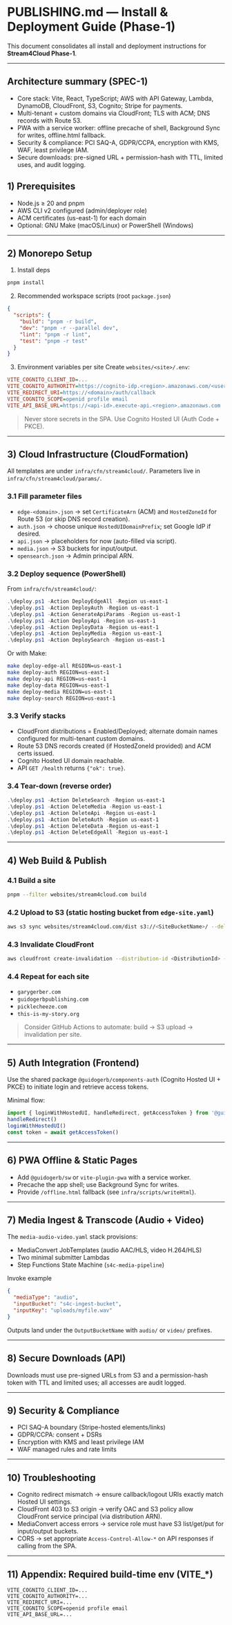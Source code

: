 # PUBLISHING.md — Install & Deployment Guide (Phase-1)

This document consolidates all install and deployment instructions for **Stream4Cloud Phase-1**.

---

## Architecture summary (SPEC-1)
- Core stack: Vite, React, TypeScript; AWS with API Gateway, Lambda, DynamoDB, CloudFront, S3, Cognito; Stripe for payments.
- Multi-tenant + custom domains via CloudFront; TLS with ACM; DNS records with Route 53.
- PWA with a service worker: offline precache of shell, Background Sync for writes, offline.html fallback.
- Security & compliance: PCI SAQ-A, GDPR/CCPA, encryption with KMS, WAF, least privilege IAM.
- Secure downloads: pre-signed URL + permission-hash with TTL, limited uses, and audit logging.

## 1) Prerequisites

- Node.js ≥ 20 and pnpm
- AWS CLI v2 configured (admin/deployer role)
- ACM certificates (us-east-1) for each domain
- Optional: GNU Make (macOS/Linux) or PowerShell (Windows)

---

## 2) Monorepo Setup

1) Install deps
```bash
pnpm install
```

2) Recommended workspace scripts (root `package.json`)
```json
{
  "scripts": {
    "build": "pnpm -r build",
    "dev": "pnpm -r --parallel dev",
    "lint": "pnpm -r lint",
    "test": "pnpm -r test"
  }
}
```

3) Environment variables per site
Create `websites/<site>/.env`:
```ini
VITE_COGNITO_CLIENT_ID=...
VITE_COGNITO_AUTHORITY=https://cognito-idp.<region>.amazonaws.com/<userPoolId>
VITE_REDIRECT_URI=https://<domain>/auth/callback
VITE_COGNITO_SCOPE=openid profile email
VITE_API_BASE_URL=https://<api-id>.execute-api.<region>.amazonaws.com
```

> Never store secrets in the SPA. Use Cognito Hosted UI (Auth Code + PKCE).

---

## 3) Cloud Infrastructure (CloudFormation)

All templates are under `infra/cfn/stream4cloud/`. Parameters live in `infra/cfn/stream4cloud/params/`.

### 3.1 Fill parameter files
- `edge-<domain>.json` → set `CertificateArn` (ACM) and `HostedZoneId` for Route 53 (or skip DNS record creation).
- `auth.json` → choose unique `HostedUIDomainPrefix`; set Google IdP if desired.
- `api.json` → placeholders for now (auto-filled via script).
- `media.json` → S3 buckets for input/output.
- `opensearch.json` → Admin principal ARN.

### 3.2 Deploy sequence (PowerShell)
From `infra/cfn/stream4cloud/`:
```powershell
.\deploy.ps1 -Action DeployEdgeAll -Region us-east-1
.\deploy.ps1 -Action DeployAuth -Region us-east-1
.\deploy.ps1 -Action GenerateApiParams -Region us-east-1
.\deploy.ps1 -Action DeployApi -Region us-east-1
.\deploy.ps1 -Action DeployData -Region us-east-1
.\deploy.ps1 -Action DeployMedia -Region us-east-1
.\deploy.ps1 -Action DeploySearch -Region us-east-1
```

Or with Make:
```bash
make deploy-edge-all REGION=us-east-1
make deploy-auth REGION=us-east-1
make deploy-api REGION=us-east-1
make deploy-data REGION=us-east-1
make deploy-media REGION=us-east-1
make deploy-search REGION=us-east-1
```

### 3.3 Verify stacks
- CloudFront distributions = Enabled/Deployed; alternate domain names configured for multi-tenant custom domains.
- Route 53 DNS records created (if HostedZoneId provided) and ACM certs issued.
- Cognito Hosted UI domain reachable.
- API `GET /health` returns `{"ok": true}`.

### 3.4 Tear-down (reverse order)
```powershell
.\deploy.ps1 -Action DeleteSearch -Region us-east-1
.\deploy.ps1 -Action DeleteMedia -Region us-east-1
.\deploy.ps1 -Action DeleteApi -Region us-east-1
.\deploy.ps1 -Action DeleteAuth -Region us-east-1
.\deploy.ps1 -Action DeleteData -Region us-east-1
.\deploy.ps1 -Action DeleteEdgeAll -Region us-east-1
```

---

## 4) Web Build & Publish

### 4.1 Build a site
```bash
pnpm --filter websites/stream4cloud.com build
```

### 4.2 Upload to S3 (static hosting bucket from `edge-site.yaml`)
```bash
aws s3 sync websites/stream4cloud.com/dist s3://<SiteBucketName>/ --delete
```

### 4.3 Invalidate CloudFront
```bash
aws cloudfront create-invalidation --distribution-id <DistributionId> --paths "/*"
```

### 4.4 Repeat for each site
- `garygerber.com`
- `guidogerbpublishing.com`
- `picklecheeze.com`
- `this-is-my-story.org`

> Consider GitHub Actions to automate: build → S3 upload → invalidation per site.

---

## 5) Auth Integration (Frontend)

Use the shared package `@guidogerb/components-auth` (Cognito Hosted UI + PKCE) to initiate login and retrieve access tokens.

Minimal flow:
```ts
import { loginWithHostedUI, handleRedirect, getAccessToken } from '@guidogerb/components-auth'
handleRedirect()
loginWithHostedUI()
const token = await getAccessToken()
```

---

## 6) PWA Offline & Static Pages

- Add `@guidogerb/sw` or `vite-plugin-pwa` with a service worker.
- Precache the app shell; use Background Sync for writes.
- Provide `/offline.html` fallback (see `infra/scripts/writeHtml`).

---

## 7) Media Ingest & Transcode (Audio + Video)

The `media-audio-video.yaml` stack provisions:
- MediaConvert JobTemplates (audio AAC/HLS, video H.264/HLS)
- Two minimal submitter Lambdas
- Step Functions State Machine (`s4c-media-pipeline`)

Invoke example
```json
{
  "mediaType": "audio",
  "inputBucket": "s4c-ingest-bucket",
  "inputKey": "uploads/myfile.wav"
}
```

Outputs land under the `OutputBucketName` with `audio/` or `video/` prefixes.

---

## 8) Secure Downloads (API)

Downloads must use pre-signed URLs from S3 and a permission-hash token with TTL and limited uses; all accesses are audit logged.

---

## 9) Security & Compliance

- PCI SAQ-A boundary (Stripe-hosted elements/links)
- GDPR/CCPA: consent + DSRs
- Encryption with KMS and least privilege IAM
- WAF managed rules and rate limits

---

## 10) Troubleshooting

- Cognito redirect mismatch → ensure callback/logout URIs exactly match Hosted UI settings.
- CloudFront 403 to S3 origin → verify OAC and S3 policy allow CloudFront service principal (via distribution ARN).
- MediaConvert access errors → service role must have S3 list/get/put for input/output buckets.
- CORS → set appropriate `Access-Control-Allow-*` on API responses if calling from the SPA.

---

## 11) Appendix: Required build-time env (VITE_*)
```
VITE_COGNITO_CLIENT_ID=...
VITE_COGNITO_AUTHORITY=...
VITE_REDIRECT_URI=...
VITE_COGNITO_SCOPE=openid profile email
VITE_API_BASE_URL=...
```
